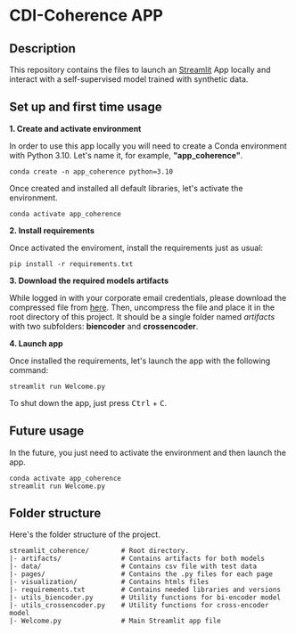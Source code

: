 # CDI-Coherence APP

## Description

This repository contains the files to launch an [Streamlit](https://streamlit.io/) App locally and interact with a self-supervised model trained with synthetic data.

## Set up and first time usage

**1. Create and activate environment**

In order to use this app locally you will need to create a Conda environment with Python 3.10. Let's name it, for example, **"app_coherence"**.

```
conda create -n app_coherence python=3.10
```

Once created and installed all default libraries, let's activate the environment.

```
conda activate app_coherence
```

**2. Install requirements**

Once activated the enviroment, install the requirements just as usual:

```
pip install -r requirements.txt
```

<!-- **X. Configure secrets file**

In the root directory, with your favorite text editor or from your IDE, create an ```/.streamlit/secrets.toml``` file and define a password on it.

For example:

```
password = "mypassword"
```

More info from the official Streamlit documentation [here](https://docs.streamlit.io/develop/api-reference/connections/secrets.toml) and [here](https://docs.streamlit.io/develop/concepts/connections/secrets-management). -->

**3. Download the required models artifacts**

While logged in with your corporate email credentials, please download the compressed file from [here](https://drive.google.com/drive/folders/1wteSsc1jlOqwLsMmaugSsmvL7U5WtB67). Then, uncompress the file and place it in the root directory of this project.
It should be a single folder named *artifacts* with two subfolders: **biencoder** and **crossencoder**.

**4. Launch app**

Once installed the requirements, let's launch the app with the following command:

```
streamlit run Welcome.py
```

To shut down the app, just press <kbd>Ctrl</kbd> + <kbd>C</kbd>.

## Future usage

In the future, you just need to activate the environment and then launch the app.

```
conda activate app_coherence
streamlit run Welcome.py
```


## Folder structure

Here's the folder structure of the project.

```
streamlit_coherence/        # Root directory.
|- artifacts/               # Contains artifacts for both models
|- data/                    # Contains csv file with test data
|- pages/                   # Contains the .py files for each page
|- visualization/           # Contains htmls files
|- requirements.txt         # Contains needed libraries and versions
|- utils_biencoder.py       # Utility functions for bi-encoder model
|- utils_crossencoder.py    # Utility functions for cross-encoder model
|- Welcome.py               # Main Streamlit app file
```